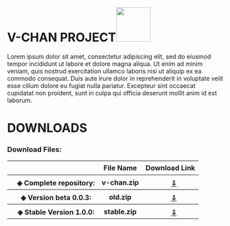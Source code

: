 
# V-CHAN PROJECT<img src="https://github.com/sdmatayoshi/V-chan/assets/106670145/4ffc0592-1370-4077-bb2b-4bced78ea58f" style="width:5rem;">
<p>Lorem ipsum dolor sit amet, consectetur adipiscing elit, sed do eiusmod tempor incididunt ut labore et dolore magna aliqua. Ut enim ad minim veniam, quis nostrud exercitation ullamco laboris nisi ut aliquip ex ea commodo consequat. Duis aute irure dolor in reprehenderit in voluptate velit esse cillum dolore eu fugiat nulla pariatur. Excepteur sint occaecat cupidatat non proident, sunt in culpa qui officia deserunt mollit anim id est laborum.</p>

# DOWNLOADS
<h3>Download Files:</h3>

<table>
  <tr>
    <th>
      ㅤ
    </th>
    <th>
      File Name
    </th>
    <th>
      Download Link
    </th>
  </tr>
  <tr>
    <th>
      ㅤ◈ <b>Complete repository:</b>
    </th>
    <th>
      v-chan.zip
    </th>
    <th>
      <a href="https://github.com/sdmatayoshi/V-chan/archive/refs/heads/V-chan.zip"><img src="https://github.com/sdmatayoshi/V-chan/assets/106670145/ce129379-faeb-48fa-98a5-0769f39e12db" style="width:1rem;margin-top:5px"><u>⇩</u></a>
    </th>
  </tr>
  <tr>
    <th>
      ㅤ◈ <b>Version beta 0.0.3:</b>
    </th>
    <th>
      old.zip
    </th>
    <th>
      <a href="https://github.com/sdmatayoshi/V-chan/archive/refs/heads/old.zip"><img src="https://github.com/sdmatayoshi/V-chan/assets/106670145/ce129379-faeb-48fa-98a5-0769f39e12db" style="width:1rem;margin-top:5px"><u>⇩</u></a>
    </th>
  </tr>
   <tr>
    <th>
      ㅤ◈ <b>Stable Version 1.0.0:</b>
    </th>
    <th>
      stable.zip
    </th>
    <th>
      <a href="https://github.com/sdmatayoshi/V-chan/archive/refs/heads/stable.zip"><img src="https://github.com/sdmatayoshi/V-chan/assets/106670145/ce129379-faeb-48fa-98a5-0769f39e12db" style="width:1rem;margin-top:5px"><u>⇩</u></a>
    </th>
  </tr>
</table>
<!--Here's a sentence with a footnote. [^1]
[^1]: This is the footnote.-->
